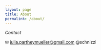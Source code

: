 ```yaml
---
layout: page
title: About
permalink: /about/
---
```


*Contact*

&#9993; julia.partheymueller@gmail.com
<span style="font-size: 3em; color: Tomato;">
  <i class="fas fa-stroopwafel"></i>
</span>
@schnizzl

